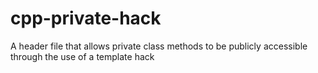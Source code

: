 # cpp-private-hack
A header file that allows private class methods to be publicly accessible through the use of a template hack
